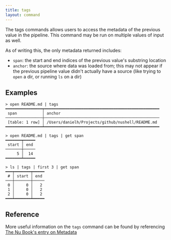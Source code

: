```yaml
---
title: tags
layout: command
---
```


The tags commands allows users to access the metadata of the previous value in
the pipeline. This command may be run on multiple values of input as well.

As of writing this, the only metadata returned includes:

- `span`: the start and end indices of the previous value's substring location
- `anchor`: the source where data was loaded from; this may not appear if the
  previous pipeline value didn't actually have a source (like trying to `open` a
  dir, or running `ls` on a dir)

## Examples

```shell
> open README.md | tags
━━━━━━━━━━━━━━━━┯━━━━━━━━━━━━━━━━━━━━━━━━━━━━━━━━━━━━━━━━━━━━━━━━━━
 span           │ anchor
────────────────┼──────────────────────────────────────────────────
 [table: 1 row] │ /Users/danielh/Projects/github/nushell/README.md
━━━━━━━━━━━━━━━━┷━━━━━━━━━━━━━━━━━━━━━━━━━━━━━━━━━━━━━━━━━━━━━━━━━━
```

```shell
> open README.md | tags | get span
━━━━━━━┯━━━━━
 start │ end
───────┼─────
     5 │  14
━━━━━━━┷━━━━━
```

```shell
> ls | tags | first 3 | get span
━━━┯━━━━━━━┯━━━━━
 # │ start │ end
───┼───────┼─────
 0 │     0 │   2
 1 │     0 │   2
 2 │     0 │   2
━━━┷━━━━━━━┷━━━━━
```

## Reference

More useful information on the `tags` command can be found by referencing [The
Nu Book's entry on Metadata](https://www.nushell.sh/book/en/metadata.html)
